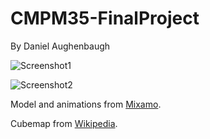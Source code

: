 # CMPM35-FinalProject

By Daniel Aughenbaugh

![Screenshot1](https://user-images.githubusercontent.com/69946060/102160089-a196ba80-3e39-11eb-95dc-0ec5cea755dc.png)

![Screenshot2](https://user-images.githubusercontent.com/69946060/102160156-bd9a5c00-3e39-11eb-824a-94d6a82bb6d7.png)

Model and animations from [Mixamo](https://www.mixamo.com/#/).

Cubemap from [Wikipedia](https://en.wikipedia.org/wiki/Cube_mapping#/media/File:Panorama_cube_map.png).
